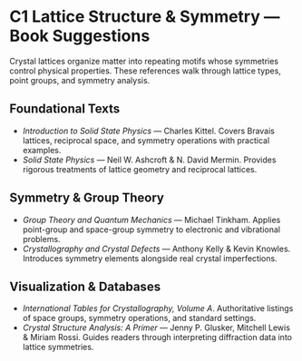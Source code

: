 # C1 Lattice Structure & Symmetry — Book Suggestions

Crystal lattices organize matter into repeating motifs whose symmetries control physical properties. These references walk through lattice types, point groups, and symmetry analysis.

## Foundational Texts
- *Introduction to Solid State Physics* — Charles Kittel. Covers Bravais lattices, reciprocal space, and symmetry operations with practical examples.
- *Solid State Physics* — Neil W. Ashcroft & N. David Mermin. Provides rigorous treatments of lattice geometry and reciprocal lattices.

## Symmetry & Group Theory
- *Group Theory and Quantum Mechanics* — Michael Tinkham. Applies point-group and space-group symmetry to electronic and vibrational problems.
- *Crystallography and Crystal Defects* — Anthony Kelly & Kevin Knowles. Introduces symmetry elements alongside real crystal imperfections.

## Visualization & Databases
- *International Tables for Crystallography, Volume A*. Authoritative listings of space groups, symmetry operations, and standard settings.
- *Crystal Structure Analysis: A Primer* — Jenny P. Glusker, Mitchell Lewis & Miriam Rossi. Guides readers through interpreting diffraction data into lattice symmetries.
